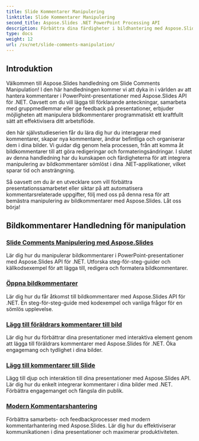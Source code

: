 ```yaml
---
title: Slide Kommentarer Manipulering
linktitle: Slide Kommentarer Manipulering
second_title: Aspose.Slides .NET PowerPoint Processing API
description: Förbättra dina färdigheter i bildhantering med Aspose.Slides-handledningar om manipulering av bildkommentarer. Lär dig att lägga till, redigera och hantera kommentarer programmatiskt i PowerPoint-presentationer med .NET.
type: docs
weight: 12
url: /sv/net/slide-comments-manipulation/
---
```


## Introduktion

Välkommen till Aspose.Slides handledning om Slide Comments Manipulation! I den här handledningen kommer vi att dyka in i världen av att hantera kommentarer i PowerPoint-presentationer med Aspose.Slides API för .NET. Oavsett om du vill lägga till förklarande anteckningar, samarbeta med gruppmedlemmar eller ge feedback på presentationer, erbjuder möjligheten att manipulera bildkommentarer programmatiskt ett kraftfullt sätt att effektivisera ditt arbetsflöde.

den här självstudieserien får du lära dig hur du interagerar med kommentarer, skapar nya kommentarer, ändrar befintliga och organiserar dem i dina bilder. Vi guidar dig genom hela processen, från att komma åt bildkommentarer till att göra redigeringar och formateringsändringar. I slutet av denna handledning har du kunskapen och färdigheterna för att integrera manipulering av bildkommentarer sömlöst i dina .NET-applikationer, vilket sparar tid och ansträngning.

Så oavsett om du är en utvecklare som vill förbättra presentationssamarbetet eller siktar på att automatisera kommentarsrelaterade uppgifter, följ med oss på denna resa för att bemästra manipulering av bildkommentarer med Aspose.Slides. Låt oss börja!

## Bildkommentarer Handledning för manipulation
### [Slide Comments Manipulering med Aspose.Slides](./slide-comments-manipulation/)
Lär dig hur du manipulerar bildkommentarer i PowerPoint-presentationer med Aspose.Slides API för .NET. Utforska steg-för-steg-guider och källkodsexempel för att lägga till, redigera och formatera bildkommentarer. 
### [Öppna bildkommentarer](./access-slide-comments/)
Lär dig hur du får åtkomst till bildkommentarer med Aspose.Slides API för .NET. En steg-för-steg-guide med kodexempel och vanliga frågor för en sömlös upplevelse.
### [Lägg till föräldrars kommentarer till bild](./add-parent-comments/)
Lär dig hur du förbättrar dina presentationer med interaktiva element genom att lägga till föräldrars kommentarer med Aspose.Slides för .NET. Öka engagemang och tydlighet i dina bilder.
### [Lägg till kommentarer till Slide](./add-slide-comments/)
Lägg till djup och interaktion till dina presentationer med Aspose.Slides API. Lär dig hur du enkelt integrerar kommentarer i dina bilder med .NET. Förbättra engagemanget och fängsla din publik.
### [Modern Kommentarshantering](./modern-comments/)
Förbättra samarbets- och feedbackprocesser med modern kommentarhantering med Aspose.Slides. Lär dig hur du effektiviserar kommunikationen i dina presentationer och maximerar produktiviteten.